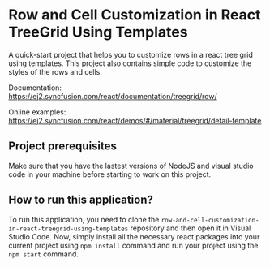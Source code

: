 # Row and Cell Customization in React TreeGrid Using Templates

A quick-start project that helps you to customize rows in a react tree grid using templates. This project also contains simple code to customize the styles of the rows and cells.

Documentation: https://ej2.syncfusion.com/react/documentation/treegrid/row/

Online examples: https://ej2.syncfusion.com/react/demos/#/material/treegrid/detail-template

## Project prerequisites

Make sure that you have the lastest versions of NodeJS and visual studio code in your machine before starting to work on this project.

## How to run this application?

To run this application, you need to clone the `row-and-cell-customization-in-react-treegrid-using-templates` repository and then open it in Visual Studio Code. Now, simply install all the necessary react packages into your current project using `npm install` command and run your project using the `npm start` command.
